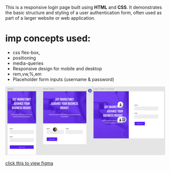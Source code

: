 
This is a responsive login page built using **HTML** and **CSS**. It demonstrates the basic structure and styling of a user authentication form, often used as part of a larger website or web application.

# imp concepts used:
 - css flex-box,
 - positioning
 - media-queries
 - Responsive design for mobile and desktop
 - rem,vw,%,em
 - Placeholder form inputs (username & password)

 ![page screenshot](assets/readme.png)
 
 [click this to view figma](https://www.figma.com/design/5Y47YXJgt2DoezlF7Y4Ytq/A-Simple-Landing-Page?node-id=11-26&t=iYj3CZ1egMpB0cwt-0)